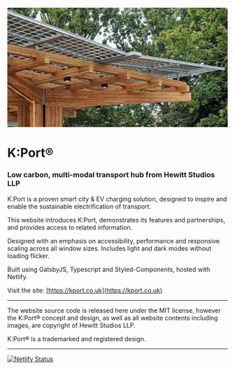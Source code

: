 ![K:Port timber structure, integrated lighting and photovoltaic roof panels](./src/images/other/gh-banner.jpg)

# K:Port®

### Low carbon, multi-modal transport hub from Hewitt Studios LLP

K:Port is a proven smart city & EV charging solution, designed to inspire and enable the sustainable electrification of transport.

This website introduces K:Port, demonstrates its features and partnerships, and provides access to related information.

Designed with an emphasis on accessibility, performance and responsive scaling across all window sizes. Includes light and dark modes without loading flicker.

Built using GatsbyJS, Typescript and Styled-Components, hosted with Netlify.

Visit the site: [https://kport.co.uk](https://kport.co.uk)

---

The website source code is released here under the MIT license, however the K:Port® concept and design, as well as all website contents including images, are copyright of Hewitt Studios LLP. 

K:Port® is a trademarked and registered design.

---

[![Netlify Status](https://api.netlify.com/api/v1/badges/2aa63015-b06b-4b4a-b732-8abb812ca6d0/deploy-status)](https://app.netlify.com/sites/fervent-heyrovsky-3ce91d/deploys) 

